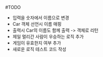 #TODO
* 입력을 숫자에서 이름으로 변경
* Car 객체 선언시 이름 매핑
* 출력시 Car의 이름도 함께 출력 -> 객체로 리턴
* 제일 멀리간 사람이 우승하는 로직 추가
* 게임이 유효한지 여부 추가
* 새로운 로직 테스트 코드 작성